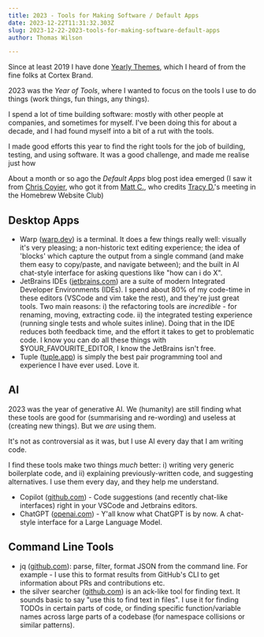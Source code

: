 ```yaml
---
title: 2023 - Tools for Making Software / Default Apps
date: 2023-12-22T11:31:32.303Z
slug: 2023-12-22-2023-tools-for-making-software-default-apps
author: Thomas Wilson

---
```

Since at least 2019 I have done [Yearly Themes](https://www.themesystem.com/), which I heard of from the fine folks at Cortex Brand.

2023 was the *Year of Tools*, where I wanted to focus on the tools I use to do things (work things, fun things, any things).

I spend a lot of time building software: mostly with other people at companies, and sometimes for myself.  I've been doing this for about a decade, and I had found myself into a bit of a rut with the tools.  

I made good efforts this year to find the right tools for the job of building, testing, and using software.  It was a good challenge, and made me realise just how

About a month or so ago the *Default Apps* blog post idea emerged (I saw it from [Chris Coyier](https://chriscoyier.net/2023/11/25/default-apps-2023/), who got it from [Matt C.](https://mattcool.tech/posts/default-apps-2023/), who credits [Tracy D.](https://tracydurnell.com/)'s meeting in the Homebrew Website Club)

## Desktop Apps

- Warp ([warp.dev](https://www.warp.dev/)) is a terminal.  It does a few things really well: visually it's very pleasing; a non-historic text editing experience; the idea of 'blocks' which capture the output from a single command (and make them easy to copy/paste, and navigate between); and the built in AI chat-style interface for asking questions like "how can i do X".
- JetBrains IDEs ([jetbrains.com](https://www.jetbrains.com/)) are a suite of modern Integrated Developer Environments (IDEs).  I spend about 80% of my code-time in these editors (VSCode and vim take the rest), and they're just great tools.  Two main reasons: i) the refactoring tools are *incredible* - for renaming, moving, extracting code.  ii) the integrated testing experience (running single tests and whole suites inline).  Doing that in the IDE reduces both feedback time, and the effort it takes to get to problematic code.  I know you can do all these things with $YOUR_FAVOURITE_EDITOR, I know the JetBrains isn't free. 
- Tuple ([tuple.app](https://tuple.app/)) is simply the best pair programming tool and experience I have ever used.  Love it.

## AI

2023 was the year of generative AI.  We (humanity) are still finding what these tools are good for (summarising and re-wording) and useless at (creating new things).  But we *are* using them.

It's not as controversial as it was, but I use AI every day that I am writing code.  

I find these tools make two things *much* better: i) writing very generic boilerplate code, and ii) explaining previously-written code, and suggesting alternatives.  I use them every day, and they help me understand.

- Copilot ([github.com](https://github.com/features/copilot)) - Code suggestions (and recently chat-like interfaces) right in your VSCode and Jetbrains editors.
- ChatGPT ([openai.com](https://chat.openai.com/auth/login)) - Y'all know what ChatGPT is by now.  A chat-style interface for a Large Language Model.


## Command Line Tools

- jq ([github.com](https://github.com/jqlang/jq)): parse, filter, format JSON from the command line.  For example - I use this to format results from GitHub's CLI to get information about PRs and contributions etc.
- the silver searcher ([github.com](https://github.com/ggreer/the_silver_searcher)) is an ack-like tool for finding text.  It sounds basic to say "use this to find text in files".  I use it for finding TODOs in certain parts of code, or finding specific function/variable names across large parts of a codebase (for namespace collisions or similar patterns).